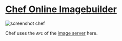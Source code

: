 # [Chef Online Imagebuilder](https://chef.libremesh.org)

![screenshot chef](https://screenshots.firefoxusercontent.com/images/2ed123cb-b760-4775-8a6f-2ca093311bfd.png)

Chef uses the `API` of the [image server](https://github.com/aparcar/attendedsysupgrade-server) here.
